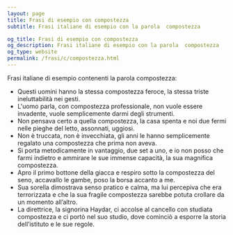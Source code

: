 ```yaml
---
layout: page
title: Frasi di esempio con compostezza 
subtitle: Frasi italiane di esempio con la parola  compostezza

og_title: Frasi di esempio con compostezza 
og_description: Frasi italiane di esempio con la parola  compostezza
og_type: website
permalink: /frasi/c/compostezza.html
---
```


Frasi italiane di esempio contenenti la parola compostezza:


- Questi uomini hanno la stessa compostezza feroce, la stessa triste ineluttabilità nei gesti.
- L'uomo parla, con compostezza professionale, non vuole essere invadente, vuole semplicemente darmi degli strumenti.
- Non pensava certo a quella compostezza, la casa spenta e noi due fermi nelle pieghe del letto, assonnati, uggiosi.
- Non è truccata, non è invecchiata, gli anni le hanno semplicemente regalato una compostezza che prima non aveva.
- Si porta metodicamente in vantaggio, due set a uno, e io non posso che farmi indietro e ammirare le sue immense capacità, la sua magnifica compostezza.
- Apro il primo bottone della giacca e respiro sotto la compostezza del seno, accavallo le gambe, poso la borsa accanto a me.
- Sua sorella dimostrava senso pratico e calma, ma lui percepiva che era terrorizzata e che la sua fragile compostezza sarebbe potuta crollare da un momento all’altro.
- La direttrice, la signorina Haydar, ci accolse al cancello con studiata compostezza e ci portò nel suo studio, dove cominciò a esporre la storia dell’istituto e le sue regole.
